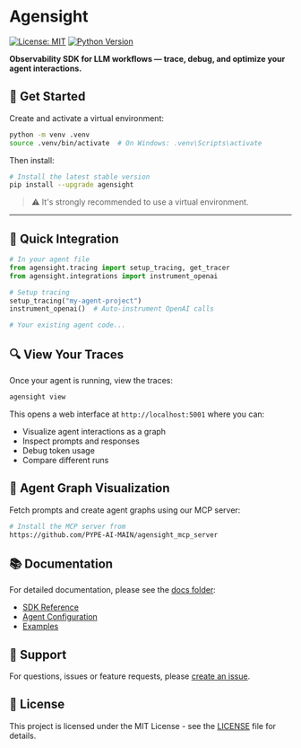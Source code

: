 # Agensight

[![License: MIT](https://img.shields.io/badge/License-MIT-yellow.svg)](https://opensource.org/licenses/MIT)
[![Python Version](https://img.shields.io/badge/python-3.7%2B-blue.svg)](https://www.python.org/downloads/)

**Observability SDK for LLM workflows — trace, debug, and optimize your agent interactions.**

## 🚀 Get Started

Create and activate a virtual environment:

```bash
python -m venv .venv
source .venv/bin/activate  # On Windows: .venv\Scripts\activate
```

Then install:

```bash
# Install the latest stable version
pip install --upgrade agensight
```

> ⚠️ It's strongly recommended to use a virtual environment.

---

## 🧩 Quick Integration

```python
# In your agent file
from agensight.tracing import setup_tracing, get_tracer
from agensight.integrations import instrument_openai

# Setup tracing
setup_tracing("my-agent-project")
instrument_openai()  # Auto-instrument OpenAI calls

# Your existing agent code...
```

## 🔍 View Your Traces

Once your agent is running, view the traces:

```bash
agensight view
```

This opens a web interface at `http://localhost:5001` where you can:
- Visualize agent interactions as a graph
- Inspect prompts and responses
- Debug token usage
- Compare different runs

## 🧠 Agent Graph Visualization

Fetch prompts and create agent graphs using our MCP server:

```bash
# Install the MCP server from 
https://github.com/PYPE-AI-MAIN/agensight_mcp_server
```

## 📚 Documentation

For detailed documentation, please see the [docs folder](./docs):

- [SDK Reference](./docs/sdk-reference.md)
- [Agent Configuration](./docs/agent-configuration.md)
- [Examples](./examples/)

## 🤝 Support

For questions, issues or feature requests, please [create an issue](https://github.com/PYPE-AI-MAIN/agensight/issues).

## 📄 License

This project is licensed under the MIT License - see the [LICENSE](./LICENSE) file for details.